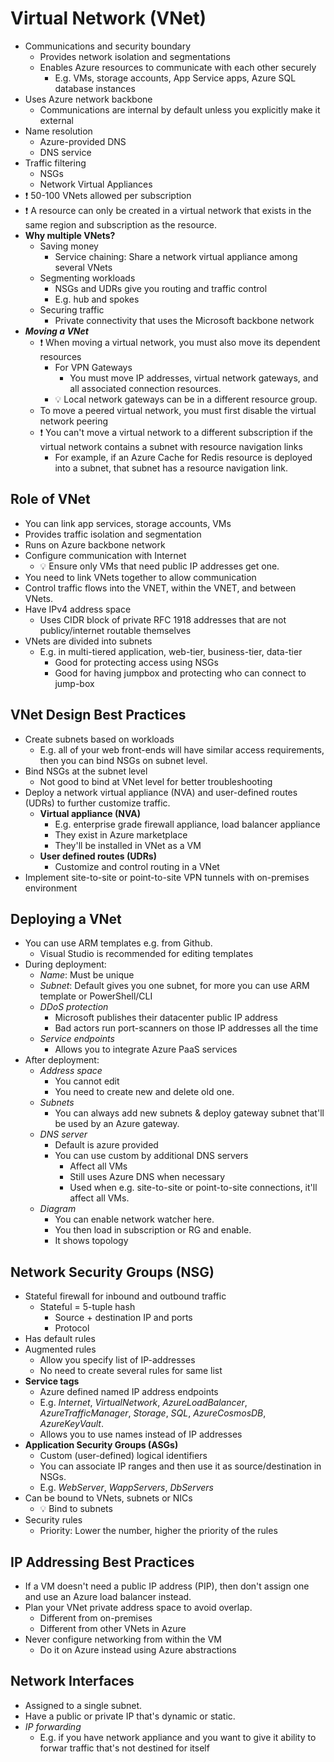 # Virtual Network (VNet)

- Communications and security boundary
  - Provides network isolation and segmentations
  - Enables Azure resources to communicate with each other securely
    - E.g. VMs, storage accounts, App Service apps, Azure SQL database instances
- Uses Azure network backbone
  - Communications are internal by default unless you explicitly make it external
- Name resolution
  - Azure-provided DNS
  - DNS service
- Traffic filtering
  - NSGs
  - Network Virtual Appliances
- ❗ 50-100 VNets allowed per subscription
- ❗ A resource can only be created in a virtual network that exists in the same region and subscription as the resource.
- **Why multiple VNets?**
  - Saving money
    - Service chaining: Share a network virtual appliance among several VNets
  - Segmenting workloads
    - NSGs and UDRs give you routing and traffic control
    - E.g. hub and spokes
  - Securing traffic
    - Private connectivity that uses the Microsoft backbone network
- ***Moving a VNet***
  - ❗ When moving a virtual network, you must also move its dependent resources
    - For VPN Gateways
      - You must move IP addresses, virtual network gateways, and all associated connection resources.
    - 💡 Local network gateways can be in a different resource group.
  - To move a peered virtual network, you must first disable the virtual network peering
  - ❗ You can't move a virtual network to a different subscription if the virtual network contains a subnet with resource navigation links
    - For example, if an Azure Cache for Redis resource is deployed into a subnet, that subnet has a resource navigation link.

## Role of VNet

- You can link app services, storage accounts, VMs
- Provides traffic isolation and segmentation
- Runs on Azure backbone network
- Configure communication with Internet
  - 💡 Ensure only VMs that need public IP addresses get one.
- You need to link VNets together to allow communication
- Control traffic flows into the VNET, within the VNET, and between VNets.
- Have IPv4 address space
  - Uses CIDR block of private RFC 1918 addresses that are not publicy/internet routable themselves
- VNets are divided into subnets
  - E.g. in multi-tiered application, web-tier, business-tier, data-tier
    - Good for protecting access using NSGs
    - Good for having jumpbox and protecting who can connect to jump-box

## VNet Design Best Practices

- Create subnets based on workloads
  - E.g. all of your web front-ends will have similar access requirements, then you can bind NSGs on subnet level.
- Bind NSGs at the subnet level
  - Not good to bind at VNet level for better troubleshooting
- Deploy a network virtual appliance (NVA) and user-defined routes (UDRs) to further customize traffic.
  - **Virtual appliance (NVA)**
    - E.g. enterprise grade firewall appliance, load balancer appliance
    - They exist in Azure marketplace
    - They'll be installed in VNet as a VM
  - **User defined routes (UDRs)**
    - Customize and control routing in a VNet
- Implement site-to-site or point-to-site VPN tunnels with on-premises environment

## Deploying a VNet

- You can use ARM templates e.g. from Github.
  - Visual Studio is recommended for editing templates
- During deployment:
  - *Name*: Must be unique
  - *Subnet*: Default gives you one subnet, for more you can use ARM template or PowerShell/CLI
  - *DDoS protection*
    - Microsoft publishes their datacenter public IP address
    - Bad actors run port-scanners on those IP addresses all the time
  - *Service endpoints*
    - Allows you to integrate Azure PaaS services
- After deployment:
  - *Address space*
    - You cannot edit
    - You need to create new and delete old one.
  - *Subnets*
    - You can always add new subnets & deploy gateway subnet that'll be used by an Azure gateway.
  - *DNS server*
    - Default is azure provided
    - You can use custom by additional DNS servers
      - Affect all VMs
      - Still uses Azure DNS when necessary
      - Used when e.g. site-to-site or point-to-site connections, it'll affect all VMs.
  - *Diagram*
    - You can enable network watcher here.
    - You then load in subscription or RG and enable.
    - It shows topology

## Network Security Groups (NSG)

- Stateful firewall for inbound and outbound traffic
  - Stateful = 5-tuple hash
    - Source + destination IP and ports
    - Protocol
- Has default rules
- Augmented rules
  - Allow you specify list of IP-addresses
  - No need to create several rules for same list
- **Service tags**
  - Azure defined named IP address endpoints
  - E.g. *Internet*, *VirtualNetwork*, *AzureLoadBalancer*, *AzureTrafficManager*, *Storage*, *SQL*, *AzureCosmosDB*, *AzureKeyVault*.
  - Allows you to use names instead of IP addresses
- **Application Security Groups (ASGs)**
  - Custom (user-defined) logical identifiers
  - You can associate IP ranges and then use it as source/destination in NSGs.
  - E.g. *WebServer*, *WappServers*, *DbServers*
- Can be bound to VNets, subnets or NICs
  - 💡 Bind to subnets
- Security rules
  - Priority: Lower the number, higher the priority of the rules

## IP Addressing Best Practices

- If a VM doesn't need a public IP address (PIP), then don't assign one and use an Azure load balancer instead.
- Plan your VNet private address space to avoid overlap.
  - Different from on-premises
  - Different from other VNets in Azure
- Never configure networking from within the VM
  - Do it on Azure instead using Azure abstractions

## Network Interfaces

- Assigned to a single subnet.
- Have a public or private IP that's dynamic or static.
- *IP forwarding*
  - E.g. if you have network appliance and you want to give it ability to forwar traffic that's not destined for itself

